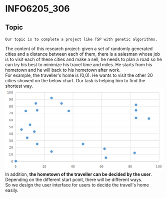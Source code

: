 # INFO6205_306
## Topic
    Our topic is to complete a project like TSP with genetic algorithms.
The content of this research project: given a set of randomly generated cities and a distance between each of them, there is a salesman whose job is to visit each of these cities and make a sell, he needs to plan a road so he can try his best to minimize his travel time and miles. He starts from his hometown and he will back to his hometown after work.</br>
For example, the traveller's home is (0,0). He wants to visit the other 20 cities showed on the below chart. Our task is helping him to find the shortest way.</br>
![](https://github.com/INFO6205/INFO6205_306/raw/master/images/1.png)</br>
In addition, **the hometown of the traveller can be decided by the user**. Depending on the different start point, there will be different ways.<br>
So we design the user interface for users to decide the travell's home easily.
